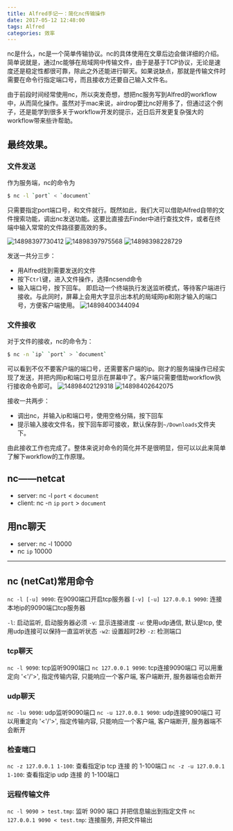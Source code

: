 ```yaml
---
title: Alfred手记一：简化nc传输操作
date: 2017-05-12 12:48:00 
tags: Alfred
categories: 效率
---
```


nc是什么，nc是一个简单传输协议。nc的具体使用在文章后边会做详细的介绍。简单说就是，通过nc能够在局域网中传输文件，由于是基于TCP协议，无论是速度还是稳定性都很可靠，除此之外还能进行聊天。如果说缺点，那就是传输文件时需要在命令行指定端口号，而且接收方还要自己输入文件名。

由于前段时间经常使用nc，所以突发奇想，想把nc服务写到Alfred的workflow中，从而简化操作。虽然对于mac来说，airdrop要比nc好用多了，但通过这个例子，还是能学到很多关于workflow开发的提示，近日后开发更复杂强大的workflow带来些许帮助。


## 最终效果。
### 文件发送
作为服务端，nc的命令为

```bash
$ nc -l `port` < `document`
```
只需要指定port端口号，和文件就行。既然如此，我们大可以借助Alfred自带的文件搜索功能，调出nc发送功能。这要比直接去Finder中进行查找文件，或者在终端中输入常常的文件路径要高效的多。

![14898397730412](http://img.geekerhua.com/blog/alfred1/14898397730412.jpg)
![14898397975568](http://img.geekerhua.com/blog/alfred1/14898397975568.jpg)
![14898398228729](http://img.geekerhua.com/blog/alfred1/14898398228729.jpg)

发送一共分三步：

- 用Alfred找到需要发送的文件
- 按下`Ctrl`键，进入文件操作，选择ncsend命令
- 输入端口号，按下回车。
即启动一个终端执行发送监听模式，等待客户端进行接收。与此同时，屏幕上会用大字显示出本机的局域网ip和刚才输入的端口号，方便客户端使用。
![14898400344094](http://img.geekerhua.com/blog/alfred1/14898400344094.jpg)
### 文件接收
对于文件的接收，nc的命令为：

```bash
$ nc -n `ip` `port` > `document`
```
可以看到不仅不要客户端的端口号，还需要客户端的ip。刚才的服务端操作已经实现了发送，并把内网ip和端口号显示在屏幕中了。客户端只需要借助workflow执行接收命令即可。
![14898402129318](http://img.geekerhua.com/blog/alfred1/14898402129318.jpg)
![14898402642075](http://img.geekerhua.com/blog/alfred1/14898402642075.jpg)

接收一共两步：

- 调出nc，并输入ip和端口号，使用空格分隔，按下回车
- 提示输入接收文件名，按下回车即可接收，默认保存到`~/Downloads`文件夹下。

由此接收工作也完成了。整体来说对命令的简化并不是很明显，但可以以此来简单了解下workflow的工作原理。


## nc——netcat
- server: nc -l `port` < `document`
- client: nc -n `ip` `port` > `document`

## 用nc聊天
- server: nc -l 10000
- nc `ip` 10000

---

## nc (netCat)常用命令

`nc -l [-u] 9090`: 在9090端口开启tcp服务器
`[-v] [-u] 127.0.0.1 9090`: 连接本地ip的9090端口tcp服务器

`-l`: 启动监听, 启动服务器必须
`-v`: 显示连接进度
`-u`: 使用udp通信, 默认是tcp, 使用udp连接可以保持一直监听状态
`-w2`: 设置超时2秒
`-z`: 检测端口

### tcp聊天

`nc -l 9090`: tcp监听9090端口
`nc 127.0.0.1 9090`: tcp连接9090端口
可以用重定向 '<'/'>', 指定传输内容, 只能响应一个客户端, 客户端断开, 服务器端也会断开

### udp聊天

`nc -lu 9090`: udp监听9090端口
`nc -u 127.0.0.1 9090`: udp连接9090端口
可以用重定向 '<'/'>', 指定传输内容, 只能响应一个客户端, 客户端断开, 服务器端不会断开

### 检查端口

`nc -z 127.0.0.1 1-100`: 查看指定ip tcp 连接 的 1-100端口
`nc -z -u 127.0.0.1 1-100`: 查看指定ip udp 连接 的 1-100端口

### 远程传输文件

`nc -l 9090 > test.tmp`: 监听 9090 端口 并把信息输出到指定文件
`nc 127.0.0.1 9090 < test.tmp`: 连接服务, 并把文件输出



